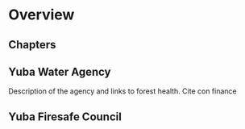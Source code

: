 # Overview

## Chapters

## Yuba Water Agency
Description of the agency and links to forest health. Cite con finance

## Yuba Firesafe Council    
